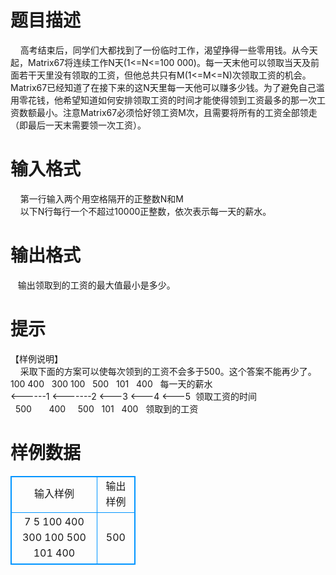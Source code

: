 # 

 
 # 题目描述 
&nbsp;&nbsp;&nbsp;&nbsp;高考结束后，同学们大都找到了一份临时工作，渴望挣得一些零用钱。从今天起，Matrix67将连续工作N天(1&lt;=N&lt;=100&nbsp;000)。每一天末他可以领取当天及前面若干天里没有领取的工资，但他总共只有M(1&lt;=M&lt;=N)次领取工资的机会。Matrix67已经知道了在接下来的这N天里每一天他可以赚多少钱。为了避免自己滥用零花钱，他希望知道如何安排领取工资的时间才能使得领到工资最多的那一次工资数额最小。注意Matrix67必须恰好领工资M次，且需要将所有的工资全部领走（即最后一天末需要领一次工资）。 

 
 # 输入格式 
&nbsp;&nbsp;&nbsp;&nbsp;第一行输入两个用空格隔开的正整数N和M<BR>&nbsp;&nbsp;&nbsp;&nbsp;以下N行每行一个不超过10000正整数，依次表示每一天的薪水。<BR> 

 
 # 输出格式 
&nbsp;&nbsp;&nbsp;输出领取到的工资的最大值最小是多少。<BR> 

 
 # 提示 
【样例说明】<BR>&nbsp;&nbsp;&nbsp;&nbsp;采取下面的方案可以使每次领到的工资不会多于500。这个答案不能再少了。<BR>100&nbsp;400&nbsp;&nbsp;&nbsp;300&nbsp;100&nbsp;&nbsp;&nbsp;500&nbsp;&nbsp;&nbsp;101&nbsp;&nbsp;&nbsp;400&nbsp;&nbsp;&nbsp;每一天的薪水<BR>&lt;------1&nbsp;&lt;-------2&nbsp;&lt;---3&nbsp;&lt;---4&nbsp;&lt;---5&nbsp;&nbsp;领取工资的时间<BR>&nbsp;&nbsp;500&nbsp;&nbsp;&nbsp;&nbsp;&nbsp;&nbsp;&nbsp;400&nbsp;&nbsp;&nbsp;&nbsp;&nbsp;500&nbsp;&nbsp;&nbsp;101&nbsp;&nbsp;&nbsp;400&nbsp;&nbsp;&nbsp;领取到的工资<BR> 
# 样例数据
<style>
        table,table tr th, table tr td { border:1px solid #0094ff; }
        table { width: 200px; min-height: 25px; line-height: 25px; text-align: center; border-collapse: collapse;}   
    </style>
<table>
	<tr>
		<td>输入样例</td>
		<td>输出样例</td>
	</tr>
<tr><td>7 5
100
400
300
100
500
101
400
</td><td>500
</td></tr></table>
